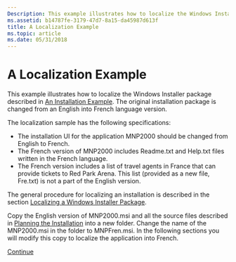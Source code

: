```yaml
---
Description: This example illustrates how to localize the Windows Installer package described in An Installation Example. The original installation package is changed from an English into French language version.
ms.assetid: b14787fe-3179-47d7-8a15-da45987d613f
title: A Localization Example
ms.topic: article
ms.date: 05/31/2018
---
```


# A Localization Example

This example illustrates how to localize the Windows Installer package described in [An Installation Example](an-installation-example.md). The original installation package is changed from an English into French language version.

The localization sample has the following specifications:

-   The installation UI for the application MNP2000 should be changed from English to French.
-   The French version of MNP2000 includes Readme.txt and Help.txt files written in the French language.
-   The French version includes a list of travel agents in France that can provide tickets to Red Park Arena. This list (provided as a new file, Fre.txt) is not a part of the English version.

The general procedure for localizing an installation is described in the section [Localizing a Windows Installer Package](localizing-a-windows-installer-package.md).

Copy the English version of MNP2000.msi and all the source files described in [Planning the Installation](planning-the-installation.md) into a new folder. Change the name of the MNP2000.msi in the folder to MNPFren.msi. In the following sections you will modify this copy to localize the application into French.

[Continue](checking-the-installation-database-code-page.md)

 

 



